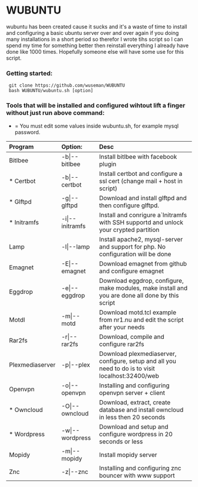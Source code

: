 # WUBUNTU

wubuntu has been created cause it sucks and it's a waste of time to install and configuring a basic ubuntu server over and over again if you doing many installations in a short period so therefor I wrote tihs script so I can spend my time for something better then reinstall everything I already have done like 1000 times. Hopefully someone else will have some use for this script.


### Getting started:

     git clone https://github.com/wuseman/WUBUNTU
     bash WUBUNTU/wubuntu.sh [option]
     

### Tools that will be installed and configured wihtout lift a finger without just run above command: 

* = You must edit some values inside wubuntu.sh, for example mysql password.

| Program            |  Option:       | Desc |
| :----------------- | :------------- | :--------------------------------|
| Bitlbee            | -b\|--bitlbee   | Install bitlbee with facebook plugin |
| * Certbot            | -b\|--certbot   | Install certbot and configure a ssl cert (change mail + host in script)|
| * Glftpd             | -g\|--glftpd    | Download and install glftpd and then configure glftpd. |
| * Initramfs          |  -i\|--initramfs | Install and conrigure a`Initramfs with SSH supportd and unlock your crypted partition |
| Lamp               | -l\|--lamp      | Install apache2, mysql-server and support for php. No configuration will be done |
| Emagnet            | -E\|--emagnet   | Download emagnet from github and configure emagnet |
| Eggdrop            | -e\|--eggdrop   | Download eggdrop, configure, make modules, make install and you are done all done by this script |
| Motdl              | -m\|--motd      | Download motd.tcl example from nr1.nu and edit the script after your needs |
| Rar2fs             | -r\|--rar2fs    | Download, compile and configure rar2fs |
| Plexmediaserver    | -p\|--plex      | Download plexmediaserver, configure, setup and all you need to do is to visit localhost:32400/web
| Openvpn               | -o\|--openvpn       | Installing and configuring openvpn server + client |
| * Owncloud           | -O\|--owncloud  | Download, extract, create database and install owncloud in less then 20 seconds|  
| * Wordpress          | -w\|--wordpress | Download and setup and configure wordpress in 20 seconds or less 
| Mopidy             | -m\|--mopidy    | Install mopidy server
| Znc                | -z\|--znc       | Installing and configuring znc bouncer with www support |




